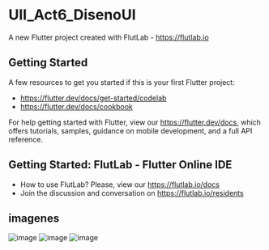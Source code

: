 # UII_Act6_DisenoUI

A new Flutter project created with FlutLab - https://flutlab.io

## Getting Started

A few resources to get you started if this is your first Flutter project:

- https://flutter.dev/docs/get-started/codelab
- https://flutter.dev/docs/cookbook

For help getting started with Flutter, view our
https://flutter.dev/docs, which offers tutorials,
samples, guidance on mobile development, and a full API reference.

## Getting Started: FlutLab - Flutter Online IDE

- How to use FlutLab? Please, view our https://flutlab.io/docs
- Join the discussion and conversation on https://flutlab.io/residents
## imagenes
![image](https://github.com/DAArellanoGamon/UII_Act6_DisemoUI/assets/143548308/4a819a02-c1ea-4fc0-9e98-6354bbd3f5a0)
![image](https://github.com/DAArellanoGamon/UII_Act6_DisemoUI/assets/143548308/301be154-1281-4aad-8126-40ba2c8b695e)
![image](https://github.com/DAArellanoGamon/UII_Act6_DisemoUI/assets/143548308/75e9c671-3b23-4b92-9b99-2d4775bcd64d)

